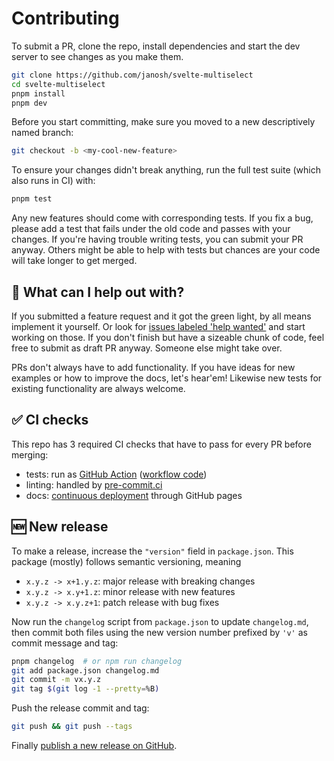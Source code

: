 # Contributing

To submit a PR, clone the repo, install dependencies and start the dev server to see changes as you make them.

```sh
git clone https://github.com/janosh/svelte-multiselect
cd svelte-multiselect
pnpm install
pnpm dev
```

Before you start committing, make sure you moved to a new descriptively named branch:

```sh
git checkout -b <my-cool-new-feature>
```

To ensure your changes didn't break anything, run the full test suite (which also runs in CI) with:

```sh
pnpm test
```

Any new features should come with corresponding tests. If you fix a bug, please add a test that fails under the old code and passes with your changes. If you're having trouble writing tests, you can submit your PR anyway. Others might be able to help with tests but chances are your code will take longer to get merged.

## 🙋 What can I help out with?

If you submitted a feature request and it got the green light, by all means implement it yourself. Or look for [issues labeled 'help wanted'](https://github.com/janosh/svelte-multiselect/issues?q=is%3Aissue+is%3Aopen+label%3A%22help+wanted%22) and start working on those. If you don't finish but have a sizeable chunk of code, feel free to submit as draft PR anyway. Someone else might take over.

PRs don't always have to add functionality. If you have ideas for new examples or how to improve the docs, let's hear'em! Likewise new tests for existing functionality are always welcome.

## ✅ CI checks

This repo has 3 required CI checks that have to pass for every PR before merging:

- tests: run as [GitHub Action](https://github.com/janosh/svelte-multiselect/actions/workflows/test.yml) ([workflow code](https://github.com/janosh/svelte-multiselect/blob/changelog-page/.github/workflows/test.yml))
- linting: handled by [pre-commit.ci](https://results.pre-commit.ci/repo/github/365228700)
- docs: [continuous deployment](https://github.com/janosh/svelte-multiselect/deployments) through GitHub pages

## 🆕 New release

To make a release, increase the `"version"` field in `package.json`. This package (mostly) follows semantic versioning, meaning

- `x.y.z -> x+1.y.z`: major release with breaking changes
- `x.y.z -> x.y+1.z`: minor release with new features
- `x.y.z -> x.y.z+1`: patch release with bug fixes

Now run the `changelog` script from `package.json` to update `changelog.md`, then commit both files using the new version number prefixed by `'v'` as commit message and tag:

```sh
pnpm changelog  # or npm run changelog
git add package.json changelog.md
git commit -m vx.y.z
git tag $(git log -1 --pretty=%B)
```

Push the release commit and tag:

```sh
git push && git push --tags
```

Finally [publish a new release on GitHub](https://github.com/janosh/svelte-multiselect/releases/new).
